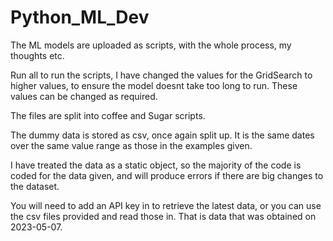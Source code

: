 # Python_ML_Dev

The ML models are uploaded as scripts, with the whole process, my thoughts etc.

Run all to run the scripts, I have changed the values for the GridSearch to higher values,
to ensure the model doesnt take too long to run. These values can be changed as required.

The files are split into coffee and Sugar scripts.

The dummy data is stored as csv, once again split up. It is the same dates over the same value range
as those in the examples given.

I have treated the data as a static object, so the majority of the code is coded for the data given,
and will produce errors if there are big changes to the dataset.
 
You will need to add an API key in to retrieve the latest data, or you can use the csv files provided and read
those in. That is data that was obtained on 2023-05-07.
